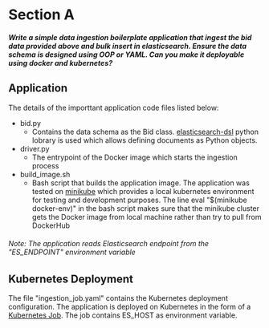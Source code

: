 # Section A
##### Write a simple data ingestion boilerplate application that ingest the bid data provided above and bulk insert in elasticsearch. Ensure the data schema is designed using OOP or YAML. Can you make it deployable using docker and kubernetes?


## Application
The details of the importtant application code files listed below:
- bid.py
    - Contains the data schema as the Bid class. [elasticsearch-dsl](https://github.com/elastic/elasticsearch-dsl-py) python lobrary is used which allows defining documents as Python objects.
- driver.py
    - The entrypoint of the Docker image which starts the ingestion process
- build_image.sh
    - Bash script that builds the application image. The application was tested on [minikube](https://minikube.sigs.k8s.io/docs/start/) which provides a local kubernetes environment for testing and development purposes. The line eval "$(minikube docker-env)" in the bash script makes sure that the minikube cluster gets the Docker image from local machine rather than try to pull from DockerHub


###### Note: The application reads Elasticsearch endpoint from the "ES_ENDPOINT" environment variable

## Kubernetes Deployment
The file "ingestion_job.yaml" contains the Kubernetes deployment configuration. The application is deployed on Kubernetes in the form of a [Kubernetes Job](https://kubernetes.io/docs/concepts/workloads/controllers/job/). The job contains ES_HOST as environment variable.